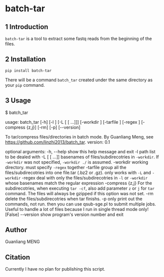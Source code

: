 # batch-tar

## 1 Introduction

`batch-tar` is a tool to extract some fastq reads from the beginning of the files.

## 2 Installation

    pip install batch-tar

There will be a command `batch_tar` created under the same directory as your `pip` command.

## 3 Usage

  $ batch_tar

  usage: batch_tar [-h] [-l <file>] [-L [<str> [<str> ...]]]
                   [-workdir <directory>] [-tarfile <str>] [-regex <str>]
                   [-compress {z,j}] [-rm] [-p] [--version]

  To tar/compress files/directories in batch mode. By Guanliang Meng, see
  https://github.com/linzhi2013/batch_tar. version: 0.1

  optional arguments:
    -h, --help            show this help message and exit
    -l <file>             path list to be dealed with
    -L [<str> [<str> ...]]
                          basenames of files/subdirecotries in `-workdir`. If
                          `-workdir` was not specified, `-workdir ./` is
                          assumed.
    -workdir <directory>  working directory. must specify `-regex` together
    -tarfile <str>        group all the files/subdirecotries into one file.tar
                          (.bz2 or .gz). only works with `-L` and `-workdir`
    -regex <str>          deal with only the files/subdirecotries in `-l` or
                          `-workdir` whose basenames match the regular
                          expression
    -compress {z,j}       For the subdirecotries, when executing `tar -cf`, also
                          add parameter `z` or `j` for `tar` command. The files
                          will always be gzipped if this option was not set.
    -rm                   delete the files/subdirecotries when tar finishs.
    -p                    only print out the commands, not run. then you can use
                          qsub-sge.pl to submit multiple jobs. Useful to handle
                          a lot of files because I run in single thread mode
                          only! [False]
    --version             show program's version number and exit

## Author
Guanliang MENG

## Citation

Currently I have no plan for publishing this script.






